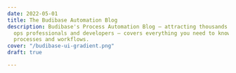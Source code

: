 ```yaml
---
date: 2022-05-01
title: The Budibase Automation Blog
description: Budibase's Process Automation Blog – attracting thousands of monthly
  ops professionals and developers – covers everything you need to know to automate
  processes and workflows.
cover: "/budibase-ui-gradient.png"
draft: true

---
```

